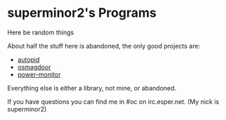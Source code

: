 # superminor2's Programs

Here be random things

About half the stuff here is abandoned, the only good projects are:

* [autopid](https://github.com/OpenPrograms/SuPeRMiNoR2-Programs/tree/master/autopid)
* [osmagdoor](https://github.com/OpenPrograms/SuPeRMiNoR2-Programs/tree/master/osmagdoor)
* [power-monitor](https://github.com/OpenPrograms/SuPeRMiNoR2-Programs/tree/master/power-monitor)

Everything else is either a library, not mine, or abandoned.

If you have questions you can find me in #oc on irc.esper.net. (My nick is superminor2)
